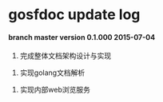 
gosfdoc update log
=============

#### branch master version 0.1.000  2015-07-04

1. 完成整体文档架构设计与实现
> 
>

1. 实现golang文档解析
> 
>

1. 实现内部web浏览服务
> 
>


